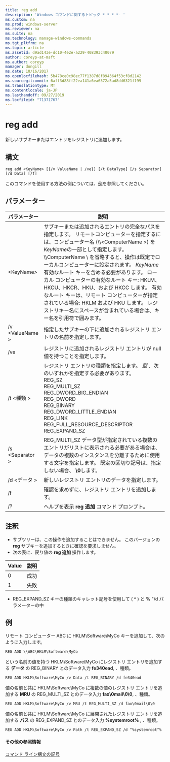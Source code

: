 ```yaml
---
title: reg add
description: 'Windows コマンドに関するトピック * * * *- '
ms.custom: na
ms.prod: windows-server
ms.reviewer: na
ms.suite: na
ms.technology: manage-windows-commands
ms.tgt_pltfrm: na
ms.topic: article
ms.assetid: d9ad143e-dc10-4e2e-a229-408393c40079
author: coreyp-at-msft
ms.author: coreyp
manager: dongill
ms.date: 10/16/2017
ms.openlocfilehash: 5b478ce0c98ec77f1387d8f894364f53cf8d2142
ms.sourcegitcommit: 6aff3d88ff22ea141a6ea6572a5ad8dd6321f199
ms.translationtype: MT
ms.contentlocale: ja-JP
ms.lasthandoff: 09/27/2019
ms.locfileid: "71371767"
---
```

# <a name="reg-add"></a>reg add


新しいサブキーまたはエントリをレジストリに追加します。

## <a name="syntax"></a>構文

```
reg add <KeyName> [{/v ValueName | /ve}] [/t DataType] [/s Separator] [/d Data] [/f]
```
このコマンドを使用する方法の例については、[例](#BKMK_examples)を参照してください。

## <a name="parameters"></a>パラメーター

|      パラメーター      |                                                                                                                                                                                                                                                                   説明                                                                                                                                                                                                                                                                   |
|---------------------|-------------------------------------------------------------------------------------------------------------------------------------------------------------------------------------------------------------------------------------------------------------------------------------------------------------------------------------------------------------------------------------------------------------------------------------------------------------------------------------------------------------------------------------------------|
| \<KeyName<em>></em> | サブキーまたは追加されるエントリの完全なパスを指定します。 リモートコンピューターを指定するには、コンピューター名 (\\\\\<ComputerName >\) を*KeyName*の一部として指定します。 \\\\ComputerName \ を省略すると、操作は既定でローカルコンピューターに設定されます。 *KeyName* 有効なルート キーを含める必要があります。 ローカル コンピューターの有効なルート キー: HKLM、HKCU、HKCR、HKU、および HKCC します。 有効なルート キーは、リモート コンピューターが指定されている場合: HKLM および HKU します。 レジストリキー名にスペースが含まれている場合は、キー名を引用符で囲みます。 |
|   /v \<ValueName >   |                                                                                                                                                                                                                                指定したサブキーの下に追加されるレジストリ エントリの名前を指定します。                                                                                                                                                                                                                                 |
|         /ve         |                                                                                                                                                                                                                                レジストリに追加されるレジストリ エントリが null 値を持つことを指定します。                                                                                                                                                                                                                                |
|     /t \<種類 >      |                                                                                                                                          レジストリ エントリの種類を指定します。 *型* 、次のいずれかを指定する必要があります。</br>REG_SZ</br>REG_MULTI_SZ</br>REG_DWORD_BIG_ENDIAN</br>REG_DWORD</br>REG_BINARY</br>REG_DWORD_LITTLE_ENDIAN</br>REG_LINK</br>REG_FULL_RESOURCE_DESCRIPTOR</br>REG_EXPAND_SZ                                                                                                                                          |
|   /s \<Separator >   |                                                                                                                                                              REG_MULTI_SZ データ型が指定されている複数のエントリがリストに表示される必要がある場合は、データの複数のインスタンスを分離するために使用する文字を指定します。 既定の区切り記号は、指定しない場合、 **\0**します。                                                                                                                                                              |
|     /d \<データ >      |                                                                                                                                                                                                                                                 新しいレジストリ エントリのデータを指定します。                                                                                                                                                                                                                                                  |
|         /f          |                                                                                                                                                                                                                                           確認を求めずに、レジストリ エントリを追加します。                                                                                                                                                                                                                                           |
|         /?          |                                                                                                                                                                                                                                              ヘルプを表示 **reg 追加** コマンド プロンプト。                                                                                                                                                                                                                                               |

## <a name="remarks"></a>注釈

-   サブツリーは、この操作を追加することはできません。 このバージョンの **reg** サブキーを追加するときに確認を要求しません。
-   次の表に、戻り値の **reg 追加** 操作します。

| Value | 説明 |
|-------|-------------|
|   0   |   成功   |
|   1   |   失敗   |

-   REG_EXPAND_SZ キーの種類のキャレット記号を使用して ( **^** ) と **%** "/d パラメーターの中

## <a name="BKMK_examples"></a>例

リモート コンピューター ABC に HKLM\Software\MyCo キーを追加して、次のように入力します。
```
REG ADD \\ABC\HKLM\Software\MyCo
```
という名前の値を持つ HKLM\Software\MyCo にレジストリ エントリを追加する **データ** の REG_BINARY とのデータ入力 **fe340ead**, 、種類。
```
REG ADD HKLM\Software\MyCo /v Data /t REG_BINARY /d fe340ead
```
値の名前と共に HKLM\Software\MyCo に複数の値のレジストリ エントリを追加する **MRU** の REG_MULTI_SZ とのデータ入力 **fax\0mail\0\0**, 、種類。
```
REG ADD HKLM\Software\MyCo /v MRU /t REG_MULTI_SZ /d fax\0mail\0\0
```
値の名前と共に HKLM\Software\MyCo に展開されたレジストリ エントリを追加する **パス** の REG_EXPAND_SZ とのデータ入力 **%systemroot%** , 、種類。
```
REG ADD HKLM\Software\MyCo /v Path /t REG_EXPAND_SZ /d ^%systemroot^%
```

#### <a name="additional-references"></a>その他の参照情報

[コマンド ライン構文の記号](command-line-syntax-key.md)
